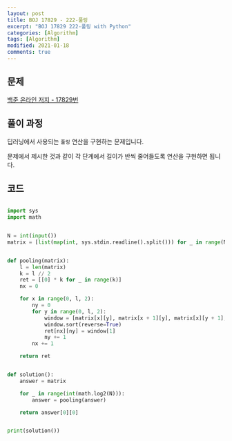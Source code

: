 ```yaml
---
layout: post
title: BOJ 17829 - 222-풀링
excerpt: "BOJ 17829 222-풀링 with Python"
categories: [Algorithm]
tags: [Algorithm]
modified: 2021-01-18
comments: true
---
```


## 문제

[백준 온라인 저지 - 17829번](https://www.acmicpc.net/problem/17829)

## 풀이 과정

딥러닝에서 사용되는 `풀링` 연산을 구현하는 문제입니다.

문제에서 제시한 것과 같이 각 단계에서 길이가 반씩 줄어들도록 연산을 구현하면 됩니다.

## 코드

```python

import sys
import math


N = int(input())
matrix = [list(map(int, sys.stdin.readline().split())) for _ in range(N)]


def pooling(matrix):
    l = len(matrix)
    k = l // 2
    ret = [[0] * k for _ in range(k)]
    nx = 0

    for x in range(0, l, 2):
        ny = 0
        for y in range(0, l, 2):
            window = [matrix[x][y], matrix[x + 1][y], matrix[x][y + 1], matrix[x + 1][y + 1]]
            window.sort(reverse=True)
            ret[nx][ny] = window[1]
            ny += 1
        nx += 1

    return ret


def solution():
    answer = matrix

    for _ in range(int(math.log2(N))):
        answer = pooling(answer)

    return answer[0][0]


print(solution())

```
